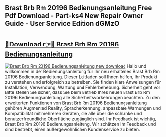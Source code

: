 ## Brast Brb Rm 20196 Bedienungsanleitung Free Pdf Download - Part-ks4 New Repair Owner Guide - User Service Edition dGMzO

# <h2><a href="http://df5a5je.blite.top/?on=Brast+Brb+Rm+20196+Bedienungsanleitung">🔗Download 👉🔴 Brast Brb Rm 20196 Bedienungsanleitung</a></h2>

[![Brast Brb Rm 20196 Bedienungsanleitung new download](https://i.imgur.com/lujVjoI.png)](http://df5a5je.blite.top/?on=Brast+Brb+Rm+20196+Bedienungsanleitung)
Hallo und willkommen in der Bedienungsanleitung für Ihr neu erhaltenes Brast Brb Rm 20196 Bedienungsanleitung. Dieser Leitfaden soll Ihnen helfen, Ihr Produkt zu verstehen und erfolgreich zu betreiben. Sie finden klare Anweisungen für Installation, Verwendung, Wartung und Fehlerbehebung. Sicherheit geht vor Bitte stellen Sie sicher, dass Sie beim Betrieb Ihres neuen Brast Brb Rm 20196 Bedienungsanleitung alle Sicherheitsvorkehrungen beachten. Zu den erweiterten Funktionen von Brast Brb Rm 20196 Bedienungsanleitung gehören Augmented Reality, Spracherkennung, anpassbare Warnungen und Kompatibilität mit mehreren Geräten, die alle über die schlanke und benutzerfreundliche Oberfläche zugänglich sind. Ihr Feedback ist wichtig, Brast Brb Rm 20196 Bedienungsanleitung. Wir schätzen Ihr Feedback und sind bestrebt, einen außergewöhnlichen Kundenservice zu bieten.
